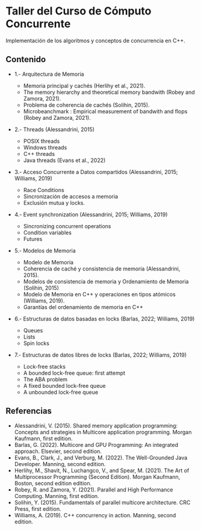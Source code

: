 # Taller del Curso de Cómputo Concurrente

Implementación de los algoritmos y conceptos de concurrencia en C++.

## Contenido
* 1.- Arquitectura de Memoria
    - Memoria principal y cachés (Herlihy et al., 2021).
    - The memory hierarchy and theoretical memory bandwith (Robey and Zamora, 2021).
    - Problema de coherencia de cachés (Solihin, 2015).
    - Microbeanchmark : Empirical measurement of bandwith and flops (Robey and Zamora, 2021).

* 2.- Threads (Alessandrini, 2015)
    - POSIX threads
    - Windows threads
    - C++ threads
    - Java threads (Evans et al., 2022)

* 3.- Acceso Concurrente a Datos compartidos (Alessandrini, 2015; Williams, 2019)
    - Race Conditions
    - Sincronización de accesos a memoria
    - Exclusión mutua y locks.

* 4.- Event synchronization (Alessandrini, 2015; Williams, 2019)
    - Sincronizing concurrent operations
    - Condition variables
    - Futures

* 5.- Modelos de Memoria
    - Modelo de Memoria
    - Coherencia de caché y consistencia de memoria (Alessandrini, 2015).
    - Modelos de consistencia de memoria y Ordenamiento de Memoria (Solihin, 2015)
    - Modelo de Memoria en C++ y operaciones en tipos atómicos (Williams, 2019).
    - Garantı́as del ordenamiento de memoria en C++

* 6.- Estructuras de datos basadas en locks (Barlas, 2022; Williams, 2019)
    - Queues
    - Lists
    - Spin locks

* 7.- Estructuras de datos libres de locks (Barlas, 2022; Williams, 2019)
    - Lock-free stacks
    - A bounded lock-free queue: first attempt
    - The ABA problem
    - A fixed bounded lock-free queue
    - A unbounded lock-free queue

## Referencias
* Alessandrini, V. (2015). Shared memory application programming: Concepts and strategies in Multicore application programming. Morgan Kaufmann, first edition.
* Barlas, G. (2022). Multicore and GPU Programming: An integrated approach. Elsevier, second edition.
* Evans, B., Clark, J., and Verburg, M. (2022). The Well-Grounded Java Developer. Manning, second edition.
* Herlihy, M., Shavit, N., Luchangco, V., and Spear, M. (2021). The Art of Multiprocessor Programming (Second Edition). Morgan Kaufmann, Boston, second edition edition.
* Robey, R. and Zamora, Y. (2021). Parallel and High Performance Computing. Manning, first edition.
* Solihin, Y. (2015). Fundamentals of parallel multicore architecture. CRC Press, first edition.
* Williams, A. (2019). C++ concurrency in action. Manning, second edition.